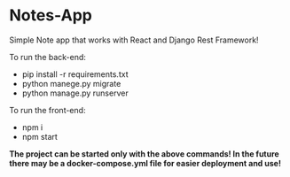# Notes-App


Simple Note app that works with React and Django Rest Framework!




To run the back-end:
  - pip install -r requirements.txt
  - python manege.py migrate
  - python manage.py runserver

To run the front-end:
  - npm i
  - npm start

**The project can be started only with the above commands! In the future there may be a docker-compose.yml file for easier deployment and use!**
